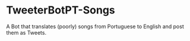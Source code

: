 # TweeterBotPT-Songs
A Bot that translates (poorly) songs from Portuguese to English and post them as Tweets.
